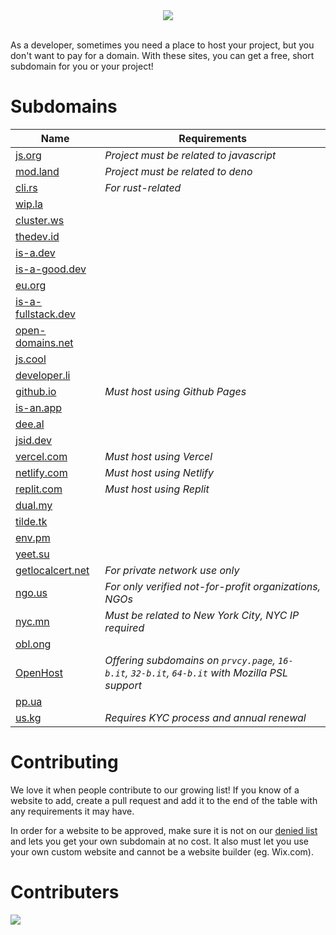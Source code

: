 <div align="center">
  <picture>
    <source media="(prefers-color-scheme: dark)" srcset="https://socialify.git.ci/lukemccrea/freesubdomains/image?description=1&font=Inter&forks=1&language=1&name=1&owner=1&pattern=Solid&stargazers=1&theme=Dark">
    <img src="https://socialify.git.ci/lukemccrea/freesubdomains/image?description=1&font=Inter&forks=1&language=1&name=1&owner=1&pattern=Solid&stargazers=1&theme=Dark">
  </picture>
  <br/>
  <br/>
</div>

As a developer, sometimes you need a place to host your project, but you don't want to pay for a domain. With these sites, you can get a free, short subdomain for you or your project! 

# Subdomains
| Name | Requirements |
|------|--------------|
| [js.org](https://js.org) | *Project must be related to javascript* 
| [mod.land](https://mod.land) | *Project must be related to deno*
| [cli.rs](https://github.com/zackify/cli.rs) | *For rust-related*
| [wip.la](https://wip.la) |
| [cluster.ws](https://cluster.ws) |
| [thedev.id](https://thedev.id) |
| [is-a.dev](https://is-a.dev) |
| [is-a-good.dev](https://is-a-good.dev) |
| [eu.org](https://eu.org) |
| [is-a-fullstack.dev](https://is-a-fullstack.dev) |
| [open-domains.net](https://open-domains.net) |
| [js.cool](https://js.cool) |
| [developer.li](https://developer.li/) |
| [github.io](https://pages.github.com/) | *Must host using Github Pages* |
| [is-an.app](https://is-an.app/) |
| [dee.al](https://github.com/dee-al/domain.dee.al) |
| [jsid.dev](https://github.com/namdevel/jsid.dev) |
| [vercel.com](http://vercel.com/) | *Must host using Vercel*
| [netlify.com](https://netlify.com) | *Must host using Netlify*
| [replit.com](https://replit.com) | *Must host using Replit*
| [dual.my](https://dual.my/) |
| [tilde.tk](https://github.com/youngchief-btw/tilde.tk)
| [env.pm](https://env.pm)
| [yeet.su](https://yeet.su/) |
| [getlocalcert.net](https://www.getlocalcert.net) | *For private network use only* |
| [ngo.us](https://nic.ngo.us) | *For only verified not-for-profit organizations, NGOs* |
| [nyc.mn](https://dot.nyc.mn) | *Must be related to New York City, NYC IP required* |
| [obl.ong](https://obl.ong) |
| [OpenHost](https://registry.openhost.uk) | *Offering subdomains on `prvcy.page`, `16-b.it`, `32-b.it`, `64-b.it` with Mozilla PSL support* |
| [pp.ua](https://pp.ua) |
| [us.kg](https://nic.us.kg) | *Requires KYC process and annual renewal* |

# Contributing

We love it when people contribute to our growing list! If you know of a website to add, create a pull request and add it to the end of the table with any requirements it may have.

In order for a website to be approved, make sure it is not on our [denied list](https://github.com/lukemccrea/FreeSubdomains/blob/main/DENIED.md) and lets you get your own subdomain at no cost. It also must let you use your own custom website and cannot be a website builder (eg. Wix.com).

# Contributers 
<img src="https://contrib.rocks/image?repo=lukemccrea/freesubdomains" />
